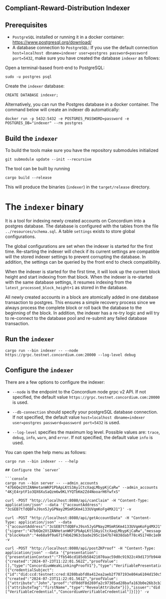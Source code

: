 ## Compliant-Reward-Distribution Indexer

## Prerequisites

- `PostgreSQL` installed or running it in a docker container: https://www.postgresql.org/download/
-  A database connection to `PostgreSQL`: If you use the default connection `host=localhost dbname=indexer user=postgres password=password port=5432`, make sure you have created the database `indexer` as follows:

Open a terminal-based front-end to PostgreSQL:
```
sudo -u postgres psql
```

Create the `indexer` database:
```
CREATE DATABASE indexer;
```

Alternatively, you can run the Postgres database in a docker container. The command below will create an indexer db automatically:
```
docker run -p 5432:5432 -e POSTGRES_PASSWORD=password -e POSTGRES_DB="indexer" --rm postgres
```

## Build the `indexer`

To build the tools make sure you have the repository submodules initialized

```console
git submodule update --init --recursive
```

The tool can be built by running

```console
cargo build --release
```

This will produce the binaries (`indexer`) in the `target/release` directory.

# The `indexer` binary

It is a tool for indexing newly created accounts on Concordium into a postgres database. The database is configured with the tables from the file `../resources/schema.sql`. A table `settings` exists to store global configurations.

The global configurations are set when the indexer is started for the first time. Re-starting the indexer will check if its current settings are compatible will the stored indexer settings to prevent corrupting the database. In addition, the settings can be queried by the front end to check compatibility.

When the indexer is started for the first time, it will look up the current block height and start indexing from that block. When the indexer is re-started with the same database settings, it resumes indexing from the `latest_processed_block_height+1` as stored in the database.

All newly created accounts in a block are atomically added in one database transaction to postgres. This ensures a simple recovery process since we always process the complete block or roll back the database to the beginning of the block. In addition, the indexer has a re-try logic and will try to re-connect to the database pool and re-submit any failed database transaction.

## Run the `indexer`

```console
cargo run --bin indexer -- --node https://grpc.testnet.concordium.com:20000 --log-level debug
```

## Configure the `indexer`

There are a few options to configure the indexer:

- `--node` is the endpoint to the Concordium node grpc v2 API. If not specified, the default value `https://grpc.testnet.concordium.com:20000` is used.

- `--db-connection` should specify your postgreSQL database connection. If not specified, the default value `host=localhost dbname=indexer user=postgres password=password port=5432` is used.

- `--log-level` specifies the maximum log level. Possible values are: `trace`, `debug`, `info`, `warn`, and `error`. If not specified, the default value `info` is used.

You can open the help menu as follows:

```console
cargo run --bin indexer -- --help

## Configure the `server`

```console
cargo run --bin server -- --admin_accounts "47b6Qe2XtZANHetanWKP1PbApLKtS3AyiCtcXaqLMbypKjCaRw" --admin_accounts "4KjE4rptF1o3QX6XuSaQzm6w9KLYYQTbKm2Zd4NooarH6YwfxS"
```

```
curl -POST "http://localhost:8080/api/canClaim" -H "Content-Type: application/json" --data '{"accountAddress": "3cGEB7tTdQBFxJ9sn5JyGPNay2MSmRSKm4133UVqmKoFg4MXJ1"}' -v
```

```
curl -POST "http://localhost:8080/api/getAccountData" -H "Content-Type: application/json" --data '{"accountAddress":"3cGEB7tTdQBFxJ9sn5JyGPNay2MSmRSKm4133UVqmKoFg4MXJ1","signingData":{"signer":"47b6Qe2XtZANHetanWKP1PbApLKtS3AyiCtcXaqLMbypKjCaRw","message":{"blockHash":"4e68a9f9a671f4b62963cbade295c1b47b74838dabf78c451740c1e060ab0069","blockHeight":3},"signature":"4e68a9f9a671f4b62963cbade295c1b47b74838dabf78c451740c1e060ab00694e68a9f9a671f4b62963cbade295c1b47b74838dabf78c451740c1e060ab0069"}}' -v
```

```
curl -POST "http://localhost:8080/api/postZKProof" -H "Content-Type: application/json" --data '{"presentation":{"presentationContext":"7fb546cd185db58421070aac59d0c91922c49d173fb944695c920fb15f69f947","proof":{"created":"2024-07-23T11:22:01.562Z","proofValue":[],"type":"ConcordiumWeakLinkingProofV1"},"type":"VerifiablePresentation","verifiableCredential":[{"credentialSubject":{"id":"did:ccd:testnet:cred:8280babfd0a412ea2aeb2f707193e804a6104d150c5e095343c8b225ba496ad6c208a9e6bf54990a966f7d0b54cfed2e","proof":{"created":"2024-07-23T11:22:01.561Z","proofValue":[{"attribute":"John","proof":"df0ddf8d269fa2c97305ad28bafa163b0e26b3cb3d8e64fff91f5a3c97f43dd556bc8c8019845b5e670ddc9c833f38773dbbd30258aa3a6b3a7f2dbd5abaaf37","type":"RevealAttribute"}],"type":"ConcordiumZKProofV3"},"statement":[{"attributeTag":"firstName","type":"RevealAttribute"}]},"issuer":"did:ccd:testnet:idp:0","type":["VerifiableCredential","ConcordiumVerifiableCredential"]}]}}' -v
```
